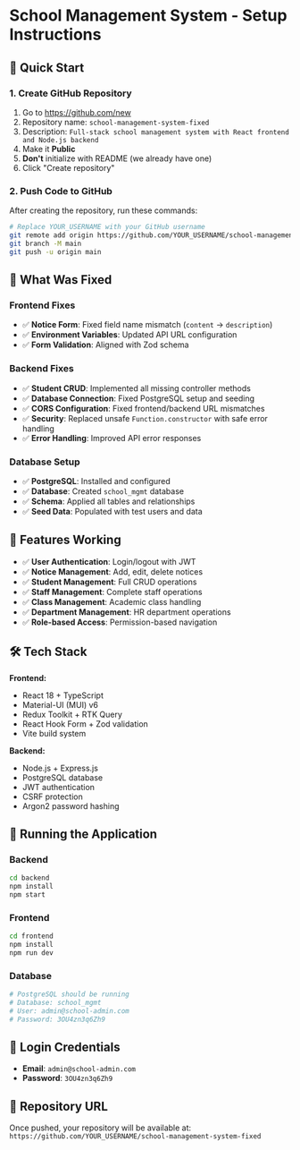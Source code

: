 # School Management System - Setup Instructions

## 🚀 Quick Start

### 1. Create GitHub Repository
1. Go to https://github.com/new
2. Repository name: `school-management-system-fixed`
3. Description: `Full-stack school management system with React frontend and Node.js backend`
4. Make it **Public**
5. **Don't** initialize with README (we already have one)
6. Click "Create repository"

### 2. Push Code to GitHub
After creating the repository, run these commands:

```bash
# Replace YOUR_USERNAME with your GitHub username
git remote add origin https://github.com/YOUR_USERNAME/school-management-system-fixed.git
git branch -M main
git push -u origin main
```

## 🔧 What Was Fixed

### Frontend Fixes
- ✅ **Notice Form**: Fixed field name mismatch (`content` → `description`)
- ✅ **Environment Variables**: Updated API URL configuration
- ✅ **Form Validation**: Aligned with Zod schema

### Backend Fixes
- ✅ **Student CRUD**: Implemented all missing controller methods
- ✅ **Database Connection**: Fixed PostgreSQL setup and seeding
- ✅ **CORS Configuration**: Fixed frontend/backend URL mismatches
- ✅ **Security**: Replaced unsafe `Function.constructor` with safe error handling
- ✅ **Error Handling**: Improved API error responses

### Database Setup
- ✅ **PostgreSQL**: Installed and configured
- ✅ **Database**: Created `school_mgmt` database
- ✅ **Schema**: Applied all tables and relationships
- ✅ **Seed Data**: Populated with test users and data

## 🎯 Features Working

- ✅ **User Authentication**: Login/logout with JWT
- ✅ **Notice Management**: Add, edit, delete notices
- ✅ **Student Management**: Full CRUD operations
- ✅ **Staff Management**: Complete staff operations
- ✅ **Class Management**: Academic class handling
- ✅ **Department Management**: HR department operations
- ✅ **Role-based Access**: Permission-based navigation

## 🛠️ Tech Stack

**Frontend:**
- React 18 + TypeScript
- Material-UI (MUI) v6
- Redux Toolkit + RTK Query
- React Hook Form + Zod validation
- Vite build system

**Backend:**
- Node.js + Express.js
- PostgreSQL database
- JWT authentication
- CSRF protection
- Argon2 password hashing

## 🚀 Running the Application

### Backend
```bash
cd backend
npm install
npm start
```

### Frontend
```bash
cd frontend
npm install
npm run dev
```

### Database
```bash
# PostgreSQL should be running
# Database: school_mgmt
# User: admin@school-admin.com
# Password: 3OU4zn3q6Zh9
```

## 📝 Login Credentials

- **Email**: `admin@school-admin.com`
- **Password**: `3OU4zn3q6Zh9`

## 🔗 Repository URL

Once pushed, your repository will be available at:
`https://github.com/YOUR_USERNAME/school-management-system-fixed` 